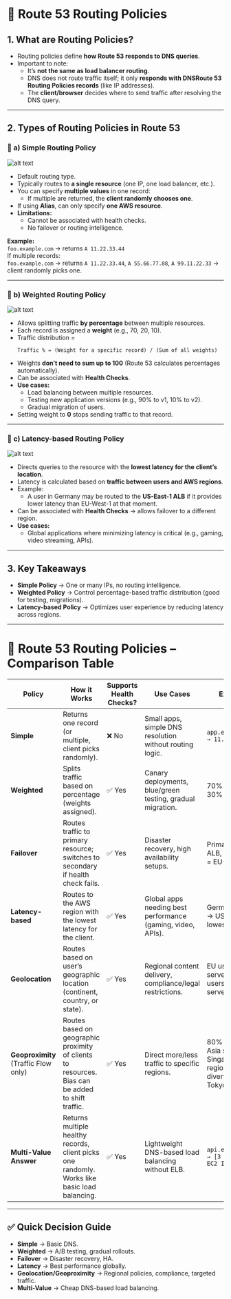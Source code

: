 
# 📌 Route 53 Routing Policies

## 1. What are Routing Policies?
- Routing policies define **how Route 53 responds to DNS queries**.  
- Important to note:  
  - It’s **not the same as load balancer routing**.  
  - DNS does not route traffic itself; it only **responds with DNSRoute 53 Routing Policies records** (like IP addresses).  
  - The **client/browser** decides where to send traffic after resolving the DNS query.  

---

## 2. Types of Routing Policies in Route 53

### 🔹 a) **Simple Routing Policy**

![alt text](image-220.png)


- Default routing type.  
- Typically routes to **a single resource** (one IP, one load balancer, etc.).  
- You can specify **multiple values** in one record:  
  - If multiple are returned, the **client randomly chooses one**.  
- If using **Alias**, can only specify **one AWS resource**.  
- **Limitations:**  
  - Cannot be associated with health checks.  
  - No failover or routing intelligence.  

**Example:**  
`foo.example.com` → returns `A 11.22.33.44`  
If multiple records:  
`foo.example.com` → returns `A 11.22.33.44`, `A 55.66.77.88`, `A 99.11.22.33` → client randomly picks one.  

---

### 🔹 b) **Weighted Routing Policy**

![alt text](image-221.png)

- Allows splitting traffic **by percentage** between multiple resources.  
- Each record is assigned a **weight** (e.g., 70, 20, 10).  
- Traffic distribution =  
  ```
  Traffic % = (Weight for a specific record) / (Sum of all weights)
  ```
- Weights **don’t need to sum up to 100** (Route 53 calculates percentages automatically).  
- Can be associated with **Health Checks**.  
- **Use cases:**  
  - Load balancing between multiple resources.  
  - Testing new application versions (e.g., 90% to v1, 10% to v2).  
  - Gradual migration of users.  
- Setting weight to **0** stops sending traffic to that record.  

---

### 🔹 c) **Latency-based Routing Policy**

![alt text](image-222.png)

- Directs queries to the resource with the **lowest latency for the client’s location**.  
- Latency is calculated based on **traffic between users and AWS regions**.  
- Example:  
  - A user in Germany may be routed to the **US-East-1 ALB** if it provides lower latency than EU-West-1 at that moment.  
- Can be associated with **Health Checks** → allows failover to a different region.  
- **Use cases:**  
  - Global applications where minimizing latency is critical (e.g., gaming, video streaming, APIs).  

---

## 3. Key Takeaways
- **Simple Policy** → One or many IPs, no routing intelligence.  
- **Weighted Policy** → Control percentage-based traffic distribution (good for testing, migrations).  
- **Latency-based Policy** → Optimizes user experience by reducing latency across regions.  

---



# 📌 Route 53 Routing Policies – Comparison Table

| **Policy**                           | **How it Works**                                                                                  | **Supports Health Checks?** | **Use Cases**                                               | **Example**                                                         |
| ------------------------------------ | ------------------------------------------------------------------------------------------------- | --------------------------- | ----------------------------------------------------------- | ------------------------------------------------------------------- |
| **Simple**                           | Returns one record (or multiple, client picks randomly).                                          | ❌ No                        | Small apps, simple DNS resolution without routing logic.    | `app.example.com → 11.22.33.44`                                     |
| **Weighted**                         | Splits traffic based on percentage (weights assigned).                                            | ✅ Yes                       | Canary deployments, blue/green testing, gradual migration.  | 70% → ALB-1, 30% → ALB-2                                            |
| **Failover**                         | Routes traffic to primary resource; switches to secondary if health check fails.                  | ✅ Yes                       | Disaster recovery, high availability setups.                | Primary = US-ALB, Secondary = EU-ALB                                |
| **Latency-based**                    | Routes to the AWS region with the lowest latency for the client.                                  | ✅ Yes                       | Global apps needing best performance (gaming, video, APIs). | Germany user → US-East if lowest latency                            |
| **Geolocation**                      | Routes based on user’s geographic location (continent, country, or state).                        | ✅ Yes                       | Regional content delivery, compliance/legal restrictions.   | EU users → EU servers, US users → US servers                        |
| **Geoproximity** (Traffic Flow only) | Routes based on geographic proximity of clients to resources. Bias can be added to shift traffic. | ✅ Yes                       | Direct more/less traffic to specific regions.               | 80% users near Asia sent to Singapore region, 20% diverted to Tokyo |
| **Multi-Value Answer**               | Returns multiple healthy records, client picks one randomly. Works like basic load balancing.     | ✅ Yes                       | Lightweight DNS-based load balancing without ELB.           | `api.example.com → [3 healthy EC2 IPs]`                             |

---

## ✅ Quick Decision Guide

* **Simple** → Basic DNS.
* **Weighted** → A/B testing, gradual rollouts.
* **Failover** → Disaster recovery, HA.
* **Latency** → Best performance globally.
* **Geolocation/Geoproximity** → Regional policies, compliance, targeted traffic.
* **Multi-Value** → Cheap DNS-based load balancing.

